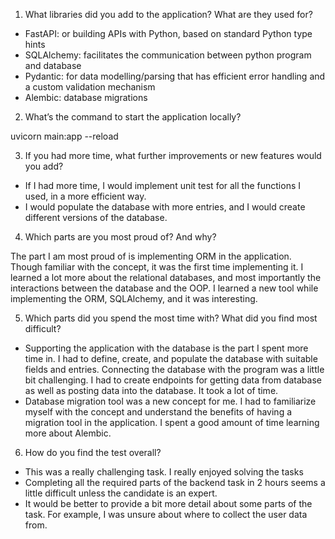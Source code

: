 ﻿1. What libraries did you add to the application? What are they used for?

* FastAPI: or building APIs with Python, based on standard Python type hints
*  SQLAlchemy:  facilitates the communication between python program and database
* Pydantic: for data modelling/parsing that has efficient error handling and a custom validation mechanism
* Alembic:  database migrations

2. What’s the command to start the application locally?

uvicorn main:app --reload

3. If you had more time, what further improvements or new features would you add?

* If I had more time, I would implement unit test for all the functions I used, in a more efficient way.
* I would populate the database with more entries, and I would create different versions of the database.

4. Which parts are you most proud of? And why?

The part I am most proud of is implementing ORM in the application. Though familiar with the concept, it was the first time implementing it. I learned a lot more about the relational databases, and most importantly the interactions between the database and the OOP. I learned a new tool while implementing the ORM, SQLAlchemy, and it was interesting.

5. Which parts did you spend the most time with? What did you find most difficult?

* Supporting the application with the database is the part I spent more time in. I had to define, create, and populate the database with suitable fields and entries. Connecting the database with the program was a little bit challenging. I had to create endpoints for getting data from database as well as posting data into the database. It took a lot of time.
* Database migration tool was a new concept for me. I had to familiarize myself with the concept and understand the benefits of having a migration tool in the application. I spent a good amount of time learning more about Alembic.

6. How do you find the test overall?

* This was a really challenging task. I really enjoyed solving the tasks
* Completing all the required parts of the backend task in 2 hours seems a little difficult unless the candidate is an expert.
* It would be better to provide a bit more detail about some parts of the task. For example, I was unsure about where to collect the user data from. 

